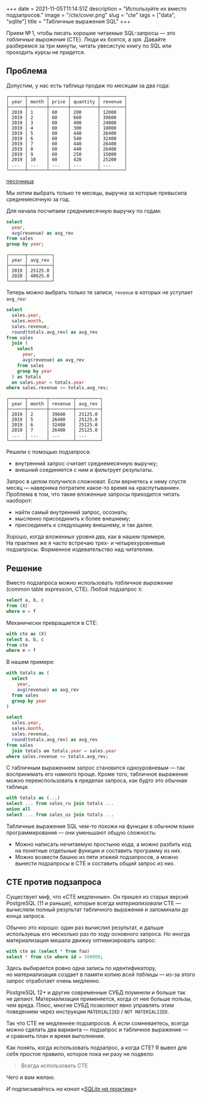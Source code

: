 +++
date = 2021-11-05T11:14:51Z
description = "Используйте их вместо подзапросов."
image = "/cte/cover.png"
slug = "cte"
tags = ["data", "sqlite"]
title = "Табличные выражения SQL"
+++

Прием № 1, чтобы писать хорошие читаемые SQL-запросы — это _табличные выражения_ (CTE). Люди их боятся, а зря. Давайте разберемся за три минуты, читать увесистую книгу по SQL или проходить курсы не придется.

## Проблема

Допустим, у нас есть таблица продаж по месяцам за два года:

```
┌──────┬───────┬───────┬──────────┬─────────┐
│ year │ month │ price │ quantity │ revenue │
├──────┼───────┼───────┼──────────┼─────────┤
│ 2019 │ 1     │ 60    │ 200      │ 12000   │
│ 2019 │ 2     │ 60    │ 660      │ 39600   │
│ 2019 │ 3     │ 60    │ 400      │ 24000   │
│ 2019 │ 4     │ 60    │ 300      │ 18000   │
│ 2019 │ 5     │ 60    │ 440      │ 26400   │
│ 2019 │ 6     │ 60    │ 540      │ 32400   │
│ 2019 │ 7     │ 60    │ 440      │ 26400   │
│ 2019 │ 8     │ 60    │ 440      │ 26400   │
│ 2019 │ 9     │ 60    │ 250      │ 15000   │
│ 2019 │ 10    │ 60    │ 420      │ 25200   │
│ ...  │ ...   │ ...   │ ...      │ ...     │
└──────┴───────┴───────┴──────────┴─────────┘
```

[песочница](https://sqlime.org/#gist:858c409b81ae3a676580cba6745d68ea)

Мы хотим выбрать только те месяцы, выручка за которые превысила среднемесячную за год.

Для начала посчитаем среднемесячную выручку по годам:

```sql
select
  year,
  avg(revenue) as avg_rev
from sales
group by year;
```

```
┌──────┬─────────┐
│ year │ avg_rev │
├──────┼─────────┤
│ 2019 │ 25125.0 │
│ 2020 │ 48625.0 │
└──────┴─────────┘
```

Теперь можно выбрать только те записи, `revenue` в которых не уступает `avg_rev`:

```sql
select
  sales.year,
  sales.month,
  sales.revenue,
  round(totals.avg_rev) as avg_rev
from sales
  join (
    select
      year,
      avg(revenue) as avg_rev
    from sales
    group by year
  ) as totals
  on sales.year = totals.year
where sales.revenue >= totals.avg_rev;
```

```
┌──────┬───────┬─────────┬─────────┐
│ year │ month │ revenue │ avg_rev │
├──────┼───────┼─────────┼─────────┤
│ 2019 │ 2     │ 39600   │ 25125.0 │
│ 2019 │ 5     │ 26400   │ 25125.0 │
│ 2019 │ 6     │ 32400   │ 25125.0 │
│ 2019 │ 7     │ 26400   │ 25125.0 │
│ ...  │ ...   │ ...     │ ...     │
└──────┴───────┴─────────┴─────────┘
```

Решили с помощью подзапроса:

- внутренний запрос считает среднемесячную выручку;
- внешний соединяется с ним и фильтрует результаты.

Запрос в целом получился сложноват. Если вернетесь к нему спустя месяц — наверняка потратите какое-то время на «распутывание». Проблема в том, что такие вложенные запросы приходится читать наоборот:

- найти самый внутренний запрос, осознать;
- мысленно присоединить к более внешнему;
- присоединить к следующему внешнему, и так далее.

Хорошо, когда вложенных уровня два, как в нашем примере. На практике же я часто встречаю трех- и четырехуровневые подзапросы. Форменное издевательство над читателем.

## Решение

Вместо подзапроса можно использовать _табличное выражение_ (common table expression, CTE). Любой подзапрос `X`:

```sql
select a, b, c
from (X)
where e = f
```

Механически превращается в CTE:

```sql
with cte as (X)
select a, b, c
from cte
where e = f
```

В нашем примере:

```sql
with totals as (
  select
    year,
    avg(revenue) as avg_rev
  from sales
  group by year
)

select
  sales.year,
  sales.month,
  sales.revenue,
  round(totals.avg_rev) as avg_rev
from sales 
  join totals on totals.year = sales.year
where sales.revenue >= totals.avg_rev;
```

С табличным выражением запрос становится одноуровневым — так воспринимать его намного проще. Кроме того, табличное выражение можно переиспользовать в пределах запроса, как будто это обычная таблица:

```sql
with totals as (...)
select ... from sales_ru join totals ...
union all
select ... from sales_us join totals ...
```

Табличные выражения SQL чем-то похожи на функции в обычном языке программирования — они уменьшают общую сложность:

- Можно написать нечитаемую простыню кода, а можно разбить код на понятные отдельные функции и составить программу из них.
- Можно возвести башню из пяти этажей подзапросов, а можно вынести подзапросы в CTE и составить общий запрос из них.

## CTE против подзапроса

Существует миф, что «CTE медленные». Он пришел из старых версий PostgreSQL (11 и раньше), которые всегда _материализовали_ CTE — вычисляли полный результат табличного выражения и запоминали до конца запроса.

Обычно это хорошо: один раз вычислил результат, и дальше используешь его несколько раз по ходу основного запроса. Но иногда материализация мешала движку оптимизировать запрос:

```sql
with cte as (select * from foo)
select * from cte where id = 500000;
```

Здесь выбирается ровно одна запись по идентификатору, но материализация создает в памяти копию _всей таблицы_ — из-за этого запрос отработает очень медленно.

PostgreSQL 12+ и другие современные СУБД поумнели и больше так не делают. Материализация применяется, когда от нее больше пользы, чем вреда. Плюс, многие СУБД позволяют явно управлять этим поведением через инструкции `MATERIALIZED` / `NOT MATERIALIZED`.

Так что CTE не медленнее подзапросов. А если сомневаетесь, всегда можно сделать два варианта — подзапрос и табличное выражение — и сравнить план и время выполнения.

Как понять, когда использовать подзапрос, а когда CTE? Я вывел для себя простое правило, которое пока ни разу не подвело:

<blockquote class="big">
<p>Всегда использовать CTE</p>
</blockquote>

Чего и вам желаю.

<div class="row">
<div class="col-xs-12 col-sm-10 col-md-8"><p><em>И подписывайтесь на канал <span class="nowrap"><i class="fas fa-database"></i> «<a href="https://t.me/sqliter">SQLite на практике</a>»</span></em></p></div>
</div>



